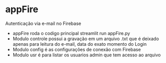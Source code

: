 # appFire
Autenticação via e-mail no Firebase

* appFire roda o codigo principal streamlit run appFire.py
* Modulo controle possui a gravação em um arquivo .txt que é deixado apenas para leitura do e-mail, data do exato momento do Login
* Modulo config é as configurações de conexão com Firebase
* Modulo usr é para listar os usuarios admin que tem acesso ao arquivo 
